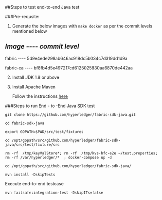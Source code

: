 ##Steps to test end-to-end Java test

###Pre-requsite:
1. Generate the below images with `make docker` as per the commit levels mentioned below

  *Image   ----   commit level*
  -----------------------------------------------------------
  fabric	----    5d9e4ede298ab646ac918dc5b034c7d319dd1d9a

  fabric-ca   ----    bf8fb4d5e497217cd6125025830aa6870de442aa

2. Install JDK 1.8 or above
3. Install Apache Maven

   Follow the instructions [here](https://github.com/hyperledger/fabric-sdk-java#compiling)

###Steps to run End - to -End Java SDK test

```
git clone https://github.com/hyperledger/fabric-sdk-java.git

cd fabric-sdk-java

export GOPATH=$PWD/src/test/fixtures

cd /opt/gopath/src/github.com/hyperledger/fabric-sdk-java/src/test/fixture/src

rm -rf  /tmp/keyValStore*; rm -rf  /tmp/kvs-hfc-e2e ~/test.properties; rm -rf /var/hyperledger/*  ; docker-compose up -d

cd /opt/gopath/src/github.com/hyperledger/fabric-sdk-java/

mvn install -DskipTests

```

Execute end-to-end testcase

```
mvn failsafe:integration-test -DskipITs=false
```
